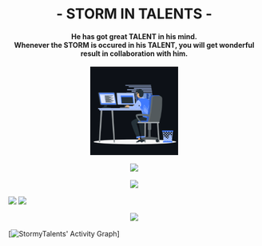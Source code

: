 <h1 align="center">- STORM IN TALENTS -</h1>
<h4 align="center">
  He has got great <b>TALENT</b> in his mind.<br/>
  Whenever the <b>STORM</b> is occured in his <b>TALENT</b>, you will get wonderful result in collaboration with him.
</h4>
<p align="center"><img src="animation.gif" width="35%"></p>
<p align="center">
<img src="https://readme-typing-svg.herokuapp.com?font=Architects+Daughter&center=true&vCenter=true&duration=3000&color=%2338C2FF&size=40&height=200&width=800&lines=Born+With+the+talent+of+programming;Great+sense+with+team+spirit;Those+are+all+you+will+be+tasted">
</p>

<p  align="center">
<img src="https://user-images.githubusercontent.com/73097560/115834477-dbab4500-a447-11eb-908a-139a6edaec5c.gif">             
</p>

<p align="left">
  <img width="49.5%" src="https://github-readme-stats.vercel.app/api?username=StormyTalents&show_icons=true&theme=blueberry&hide_border=true" />
  <img width="49.5%" src="https://github-readme-streak-stats.herokuapp.com/?user=StormyTalents&theme=blueberry&hide_border=true" />
</p>

<p  align="center">
<img src="https://user-images.githubusercontent.com/73097560/115834477-dbab4500-a447-11eb-908a-139a6edaec5c.gif">             
</p>

[![StormyTalents' Activity Graph](https://activity-graph.herokuapp.com/graph?username=StormyTalents&custom_title=StormyTalent's%20Contribution%20Graph&theme=react-dark&bg_color=1a2d3d&hide_border=true&line=6dbef7&point=add7ff&color=27e8a7)]
